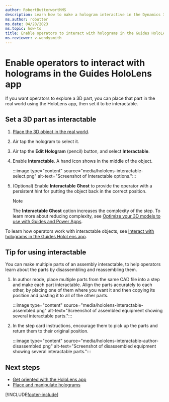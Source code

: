 ```yaml
---
author: RobertButterworthMS
description: Learn how to make a hologram interactive in the Dynamics 365 Guides HoloLens app
ms.author: robutter
ms.date: 04/28/2023
ms.topic: how-to
title: Enable operators to interact with holograms in the Guides HoloLens app
ms.reviewer: v-wendysmith
---
```


# Enable operators to interact with holograms in the Guides HoloLens app

If you want operators to explore a 3D part, you can place that part in the real world using the HoloLens app, then set it to be interactable.

## Set a 3D part as interactable

1. [Place the 3D object in the real world](hololens-app-place-holograms.md).

1. Air tap the hologram to select it.

1. Air tap the **Edit Hologram** (pencil) button, and select **Interactable**.

1. Enable **Interactable**. A hand icon shows in the middle of the object.

   :::image type="content" source="media/hololens-interactable-select.png" alt-text="Screenshot of Interactable options.":::

1. (Optional) Enable **Interactable Ghost** to provide the operator with a persistent hint for putting the object back in the correct position.

   > [!NOTE]
   > The **Interactable Ghost** option increases the complexity of the step. To learn more about reducing complexity, see [Optimize your 3D models to use with Guides and Power Apps](/dynamics365/mixed-reality/guides/3d-content-guidelines/optimize-models).

To learn how operators work with interactable objects, see [Interact with holograms in the Guides HoloLens app](operator-holograms.md).

## Tip for using interactable

You can make multiple parts of an assembly interactable, to help operators learn about the parts by disassembling and reassembling them.

1. In author mode, place multiple parts from the same CAD file into a step and make each part interactable. Align the parts accurately to each other, by placing one of them where you want it and then copying its position and pasting it to all of the other parts.

   :::image type="content" source="media/hololens-interactable-assembled.png" alt-text="Screenshot of assembled equipment showing several interactable parts.":::

1. In the step card instructions, encourage them to pick up the parts and return them to their original position.

   :::image type="content" source="media/hololens-interactable-author-disassembled.png" alt-text="Screenshot of disassembled equipment showing several interactable parts.":::

## Next steps

- [Get oriented with the HoloLens app](hololens-app-orientation.md)
- [Place and manipulate holograms](hololens-app-place-holograms.md)

[!INCLUDE[footer-include](../includes/footer-banner.md)]
